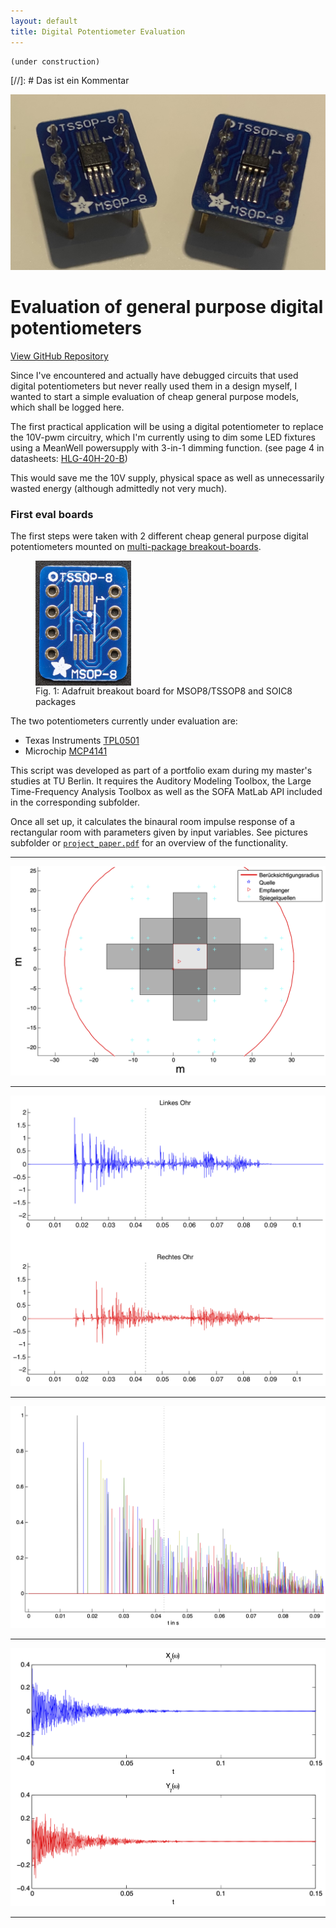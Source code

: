 ```yaml
---
layout: default
title: Digital Potentiometer Evaluation
---
```


```
(under construction)
```

[//]: # Das ist ein Kommentar

<img src="https://raw.githubusercontent.com/BorisJung/digiPots/master/pics/digiPots.jpg"/>



# Evaluation of general purpose digital potentiometers

<a id="forkme_banner" href="https://github.com/BorisJung/digiPots">View GitHub Repository</a>

Since I've encountered and actually have debugged circuits that used digital potentiometers but never really used them in a design myself, I wanted to start a simple evaluation of cheap general purpose models, which shall be logged here. 

The first practical application will be using a digital potentiometer to replace the 10V-pwm circuitry, which I'm currently using to dim some LED fixtures using a MeanWell powersupply with 3-in-1 dimming function. (see page 4 in datasheets: [HLG-40H-20-B](https://www.meanwell-web.com/content/files/pdfs/productPdfs/MW/HLG-40H/HLG-40H-spec.pdf))

This would save me the 10V supply, physical space as well as unnecessarily wasted energy (although admittedly not very much).


### First eval boards

The first steps were taken with 2 different cheap general purpose digital potentiometers mounted on [multi-package breakout-boards](https://www.digikey.de/product-detail/en/adafruit-industries-llc/1212/1528-1071-ND/5022800).

<figure>
<img src="https://raw.githubusercontent.com/BorisJung/digiPots/master/pics/1212-04.jpg" alt="my alt text" height="200" align="center"/>
<figcaption>Fig. 1: Adafruit breakout board for MSOP8/TSSOP8 and SOIC8 packages</figcaption>
</figure>

The two potentiometers currently under evaluation are: 

- Texas Instruments [TPL0501](https://www.ti.com/lit/ds/symlink/tpl0501-100.pdf?ts=1594580841545)
- Microchip [MCP4141](http://ww1.microchip.com/downloads/en/DeviceDoc/22059b.pdf)


This script was developed as part of a portfolio exam during my master's studies at TU Berlin. It requires the Auditory Modeling Toolbox, the Large Time-Frequency Analysis Toolbox as well as the SOFA MatLab API included in the corresponding subfolder.

Once all set up, it calculates the binaural room impulse response of a rectangular room with parameters given by input variables. See pictures subfolder or [``project_paper.pdf``](https://github.com/BorisJung/ISM_BRIR_Demo/blob/master/project_paper.pdf?raw=true) for an overview of the functionality.


___

![IS_Pos](https://github.com/BorisJung/ISM_BRIR_Demo/blob/master/pics/01_IS_pos.jpg?raw=true)

___

![IS_Pos](https://github.com/BorisJung/ISM_BRIR_Demo/blob/master/pics/02_BRIR_roh.png?raw=true)

___

![IS_Pos](https://github.com/BorisJung/ISM_BRIR_Demo/blob/master/pics/03_gewPulse.jpg?raw=true)

___

![IS_Pos](https://github.com/BorisJung/ISM_BRIR_Demo/blob/master/pics/04_xbinCoh.jpg?raw=true)

___

